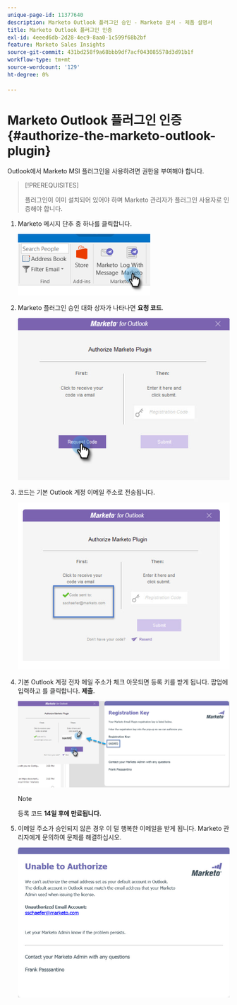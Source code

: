 ```yaml
---
unique-page-id: 11377640
description: Marketo Outlook 플러그인 승인 - Marketo 문서 - 제품 설명서
title: Marketo Outlook 플러그인 인증
exl-id: 4eeed6db-2d28-4ec9-8aa0-1c599f68b2bf
feature: Marketo Sales Insights
source-git-commit: 431bd258f9a68bbb9df7acf043085578d3d91b1f
workflow-type: tm+mt
source-wordcount: '129'
ht-degree: 0%

---
```


# Marketo Outlook 플러그인 인증 {#authorize-the-marketo-outlook-plugin}

Outlook에서 Marketo MSI 플러그인을 사용하려면 권한을 부여해야 합니다.

>[!PREREQUISITES]
>
>플러그인이 이미 설치되어 있어야 하며 Marketo 관리자가 플러그인 사용자로 인증해야 합니다.

1. Marketo 메시지 단추 중 하나를 클릭합니다.

   ![](assets/image2016-8-24-16-3a4-3a28.png)

1. Marketo 플러그인 승인 대화 상자가 나타나면 **요청 코드**.

   ![](assets/image2016-8-24-16-3a6-3a51.png)

1. 코드는 기본 Outlook 계정 이메일 주소로 전송됩니다.

   ![](assets/image2016-8-24-16-3a8-3a36.png)

1. 기본 Outlook 계정 전자 메일 주소가 체크 아웃되면 등록 키를 받게 됩니다. 팝업에 입력하고 를 클릭합니다. **제출**.

   ![](assets/image2016-8-24-16-3a12-3a48.png)

   >[!NOTE]
   >
   >등록 코드 **14일 후에 만료됩니다.**

1. 이메일 주소가 승인되지 않은 경우 이 덜 행복한 이메일을 받게 됩니다. Marketo 관리자에게 문의하여 문제를 해결하십시오.

   ![](assets/image2016-8-24-16-3a25-3a27.png)
